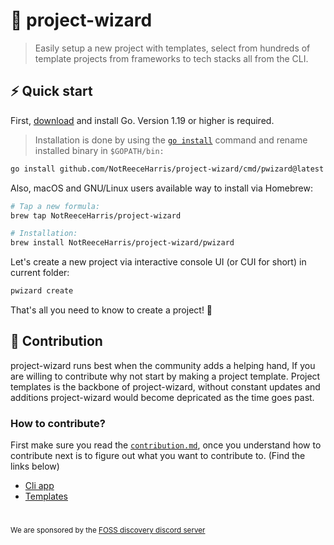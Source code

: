 # 🧙 project-wizard

> Easily setup a new project with templates, select from hundreds of template projects from frameworks to tech stacks all from the CLI.

## ⚡️ Quick start

First, [download](https://go.dev/dl/) and install Go. Version 1.19 or higher is required.

> Installation is done by using the [`go install`](https://pkg.go.dev/cmd/go#hdr-Compile_and_install_packages_and_dependencies) command and rename installed binary in `$GOPATH/bin:`

```bash
go install github.com/NotReeceHarris/project-wizard/cmd/pwizard@latest
```

Also, macOS and GNU/Linux users available way to install via Homebrew:

```bash
# Tap a new formula:
brew tap NotReeceHarris/project-wizard

# Installation:
brew install NotReeceHarris/project-wizard/pwizard
```

Let's create a new project via interactive console UI (or CUI for short) in current folder:

```bash
pwizard create
```

That's all you need to know to create a project! 🎉

## 👋 Contribution

project-wizard runs best when the community adds a helping hand, If you are willing to contribute why not start by making a project template. Project templates is the backbone of project-wizard, without constant updates and additions project-wizard would become depricated as the time goes past.

### How to contribute?
First make sure you read the [`contribution.md`](/contribution.md), once you understand how to contribute next is to figure out what you want to contribute to. (Find the links below)

- [Cli app](../../tree/stage)
- [Templates](../../tree/templates)

# 

<sub>We are sponsored by the [FOSS discovery discord server](https://discord.gg/7bPxMgFnDD)</sub> <br>
